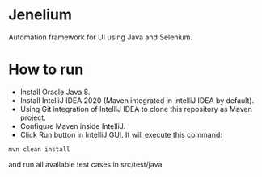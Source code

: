 # Jenelium
Automation framework for UI using Java and Selenium.

# How to run
- Install Oracle Java 8.
- Install IntelliJ IDEA 2020 (Maven integrated in IntelliJ IDEA by default).
- Using Git integration of IntelliJ IDEA to clone this repository as Maven project.
- Configure Maven inside IntelliJ.
- Click Run button in IntelliJ GUI. It will execute this command:
```
mvn clean install
```
and run all available test cases in src/test/java

